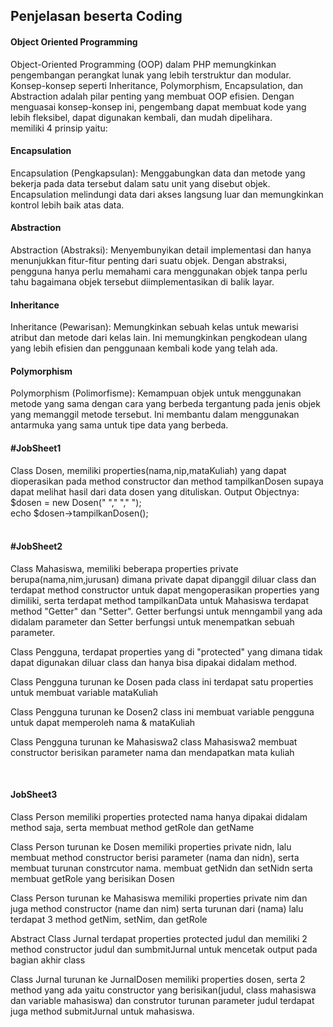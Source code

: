 <h2>Penjelasan beserta Coding</h2>

<h4>Object Oriented Programming</h4>
Object-Oriented Programming (OOP) dalam PHP memungkinkan pengembangan
perangkat lunak yang lebih terstruktur dan modular. Konsep-konsep seperti Inheritance,
Polymorphism, Encapsulation, dan Abstraction adalah pilar penting yang membuat
OOP efisien. Dengan menguasai konsep-konsep ini, pengembang dapat membuat kode
yang lebih fleksibel, dapat digunakan kembali, dan mudah dipelihara.<br>
memiliki 4 prinsip yaitu:<br>

<h4>Encapsulation</h4>
Encapsulation (Pengkapsulan): Menggabungkan data dan metode yang bekerja pada data tersebut dalam satu unit yang disebut objek. Encapsulation melindungi data dari akses langsung luar dan memungkinkan kontrol lebih baik atas data.<br>

<h4>Abstraction</h4>
Abstraction (Abstraksi): Menyembunyikan detail implementasi dan hanya menunjukkan fitur-fitur penting dari suatu objek. Dengan abstraksi, pengguna hanya perlu memahami cara menggunakan objek tanpa perlu tahu bagaimana objek tersebut diimplementasikan di balik layar.<br>

<h4>Inheritance</h4>
Inheritance (Pewarisan): Memungkinkan sebuah kelas untuk mewarisi atribut dan metode dari kelas lain. Ini memungkinkan pengkodean ulang yang lebih efisien dan penggunaan kembali kode yang telah ada.<br>

<h4>Polymorphism</h4>
Polymorphism (Polimorfisme): Kemampuan objek untuk menggunakan metode yang sama dengan cara yang berbeda tergantung pada jenis objek yang memanggil metode tersebut. Ini membantu dalam menggunakan antarmuka yang sama untuk tipe data yang berbeda.<br>

<h4>#JobSheet1</h4>
Class Dosen, memiliki properties(nama,nip,mataKuliah) yang dapat dioperasikan pada method constructor
dan method tampilkanDosen supaya dapat melihat hasil dari data dosen yang dituliskan.
Output Objectnya: <br>
$dosen = new Dosen(" "," "," ");<br>
echo $dosen->tampilkanDosen();<br>
<br>

<h4>#JobSheet2</h4>
Class Mahasiswa, memiliki beberapa properties private berupa(nama,nim,jurusan) dimana private
dapat dipanggil diluar class dan terdapat method constructor
untuk dapat mengoperasikan properties yang dimiliki, serta terdapat method tampilkanData untuk Mahasiswa
terdapat method "Getter" dan "Setter". Getter berfungsi untuk menngambil yang ada didalam parameter dan
Setter berfungsi untuk menempatkan sebuah parameter.

Class Pengguna, terdapat properties yang di "protected" yang dimana tidak dapat digunakan diluar class
dan hanya bisa dipakai didalam method.

Class Pengguna turunan ke Dosen
pada class ini terdapat satu properties untuk membuat variable mataKuliah

Class Pengguna turunan ke Dosen2
class ini membuat variable pengguna untuk dapat memperoleh nama & mataKuliah

Class Pengguna turunan ke Mahasiswa2
class Mahasiswa2 membuat constructor berisikan parameter nama dan mendapatkan mata kuliah

<br>

<h4>JobSheet3</h4>

Class Person memiliki properties protected nama hanya dipakai didalam method saja, serta membuat method getRole dan getName

Class Person turunan ke Dosen 
memiliki properties private nidn, lalu membuat method constructor berisi parameter (nama dan nidn), serta membuat turunan constrcutor nama. membuat getNidn dan setNidn
serta membuat getRole yang berisikan Dosen

Class Person turunan ke Mahasiswa
memiliki properties private nim dan juga method constructor (name dan nim) serta turunan dari (nama)
lalu terdapat 3 method getNim, setNim, dan getRole

Abstract Class Jurnal 
terdapat properties protected judul dan memiliki 2 method constructor judul dan sumbmitJurnal untuk mencetak output pada bagian akhir class

Class Jurnal turunan ke JurnalDosen
memiliki properties dosen, serta 2 method yang ada yaitu constructor yang berisikan(judul, class mahasiswa dan variable mahasiswa) dan construtor turunan parameter judul terdapat juga method submitJurnal untuk mahasiswa.
